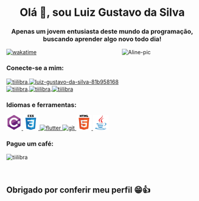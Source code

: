 <h1 align = "center"> Olá 👋, sou Luiz Gustavo da Silva </h1>
<h3 align = "center"> Apenas um jovem entusiasta deste mundo da programação, buscando aprender algo novo todo dia! </h3>

<div>
<img align="right" alt="Aline-pic" height="200" width="200" src="[https://lh3.googleusercontent.com/RV4VBBXgBehZ7dq1Wi21bKFSu1LT8P8Gnu18X837gAapq0PKfhu1xzipeGgE9Cvgl-OyOrVzVUEjgC3fKDYVu826STSbbqifVBNXAlnltBn3boaEEZ26SyUuzMSFFo2w9B6dV4I4yftVutEO7OQifTLPU66b2RiFmXBo37_QONtJJb0l7D1Q-z40diBZNu-f5nvXcKrO1P0F5p15Y5aRpXf7Xc39XbrOhAPRnyY0gPD-hHy05cwktzg5rAFASpg81C9hTbf-jXMhyIoXYeadzYmwdlHR8Y2AnucHgadXiUJHvcHjhNj0wrbSEbomxmEh-x6Vv4dwgRWr6dwEiv24JZ-iOigl75b56fjby5Ittx0t3Mj-Rp4gQrXZUGVbF8zlDhbgS42JplBfZtUTQAqLspm06IlCgUXnMYyZtZRYatPaLQRrWH644BZV9WUgIVCKOfLvpWNb_u61t3zLSgqFe2SovsQuoSmPlLjnHtAABaxo8puhPIxz4qv3mjokW8KqAnHLHTmbN8DU2X4BE0yBGKGnsk_TAk6V3DZBaIfNcakE8EU6gc4muqZtP7R3OgTZ1AJ_vw1vEtfMPn4TGSphuy4lFcxG62czHgvBytUC155r5Tk6t3orAOtyx7ntdmPro5YB_T4PrLYZROWIwCaAWiZUVmfk0EaMZUqBNwIDSusX7hYcMay0tjIDUUiYE8Jj-av2FRyXQqoc6BhpcHh590OR_Nt3RZwBcLh-pKvX64rEmW3CBkPHo1S4Vsn91n6lN4_vWlrS6eicSxs-TotmMsP78WsOntx2eaDZw2aYhpP-M0EvYtFzzqmB3tvQAmQXfxIWj84qEB58V1VsSV62HdY-356GY2ReMh_g0WKGb35O8VNDtdHOALPoXtkOhP6Qh8n6_-5JiKGK2zJw17UzindqjDZ7GaFEFxRt0pSATJWLvx4iKA=w509-h490-no?authuser=0](https://lh3.googleusercontent.com/a/ALm5wu1n9yoATVs1oF3wpECp69rThH2qcwuhrLk60TRyrQI=s96-c-rg-br100)">
  </div>

[![wakatime](https://wakatime.com/badge/user/dd525832-d2cf-4827-bc9e-3beaa92bc0dd.svg)](https://wakatime.com/@dd525832-d2cf-4827-bc9e-3beaa92bc0dd)

<h3 align="left"> Conecte-se a mim: </h3>
<p align="left">
<a href="https://twitter.com/tiilibra"> <img align="center" src="https://raw.githubusercontent.com/rahuldkjain/github-profile-readme-generator/master/src/images/icons/Social/twitter.svg "alt ="tiilibra"height="30"width="40"/> </a>
<a href="https://linkedin.com/in/luiz-gustavo-da-silva-81b958168" target="blank"> <img align="center" src="https://raw.githubusercontent.com/rahuldkjain/github-profile-readme-generator/master/src/images/icons/Social/linked-in-alt.svg"alt="luiz-gustavo-da-silva-81b958168"height="30"width="40"/> </a>
<a href="https://fb.com/tiilibra" target="blank"> <img align="center"src="https://raw.githubusercontent.com/rahuldkjain/github-profile-readme-generator/master/src/images/icons/Social/facebook.svg"alt="tiilibra"height="30"width="40"/> </a>
<a href ="https://instagram.com/tiilibra.dev "target="blank"> <img align="center"src="https://raw.githubusercontent.com/rahuldkjain/github-profile-readme-generator/master/src/images/icons/Social/instagram.svg "alt="tiilibra"height="30"width="40" /> </a>
<a href="https://www.youtube.com/c/tiilibradev" target="blank"> <img align="center" src ="https://raw.githubusercontent.com/rahuldkjain/github-profile-readme-generator/master/src/images/icons/Social/youtube.svg "alt ="tiilibra"height="30"width="40"/> </a>
</p>

<h3 align ="left"> Idiomas e ferramentas: </h3>
 <p align = "left"> <a href="https://www.w3schools.com/cs/" target="_blank"> <img src="https://raw.githubusercontent.com/devicons/devicon/master/icons/csharp/csharp-original.svg "alt =" csharp "width =" 40 "height =" 40 "/> </a> 
 <a href ="https://www.w3schools.com/css/ "target ="_blank"> <img src="https://raw.githubusercontent.com/devicons/devicon/master/icons/css3/css3-original-wordmark.svg "alt="css3"width="40"height="40"/> </a> 
 <a href="https://flutter.dev" target="_blank"> <img src="https://www.vectorlogo.zone/logos/flutterio/flutterio-icon.svg"alt="flutter"width="30"height="40"/> </a>
 <a href="https://git-scm.com/" target="_blank"> <img src="https://www.vectorlogo.zone/logos/git-scm/git-scm-icon.svg"alt="git"width="40"height="40"/> </a> 
 <a href ="https://github.com/Luizgustavoo/progbrr" target="_ blank"> <img src="https://raw.githubusercontent.com/devicons/devicon/master/icons/html5/html5-original-wordmark.svg"alt="html5"width="40"height="40"/> </a>
 <a href="https://bit.ly/SistemaDX" target="_blank"> <img src ="https://raw.githubusercontent.com/devicons/devicon/master/icons/java/java-original.svg "alt="java"width="40"height="40"/> </a> </p>
 
 
<h3 align="left"> Pague um café: </h3>
<p> <a href="https://www.buymeacoffee.com/tiilibra"> <img align="left" src="https://cdn.buymeacoffee.com/buttons/v2/default-yellow.png"height="50"width="210"alt="tiilibra"/> </a> </p> <br> <br>
<br>


<h2 align="left"> Obrigado por conferir meu perfil 😁👍 </h2>
